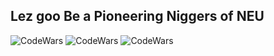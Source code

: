 ## Lez goo Be a Pioneering Niggers of NEU
![CodeWars](https://github.r2v.ch/codewars?user=RenardMacorol&stroke=%23BB432C)
![CodeWars](https://github.r2v.ch/codewars?user=DLAyatoCabanilla&stroke=%23BB432C)
![CodeWars](https://github.r2v.ch/codewars?user=nngel&stroke=%23BB432C)
